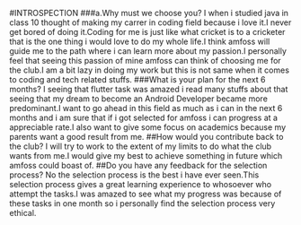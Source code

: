 #INTROSPECTION
###a.Why must we choose you?
I when i studied java in class 10 thought of making my carrer in coding field because i love it.I never get bored of doing it.Coding for me
is just like what cricket is to a cricketer that is the one thing i would love to do my whole life.I think amfoss will guide me to the path 
where i can learn more about my passion.I personally feel that seeing this passion of mine amfoss can think of choosing me for the club.I
am a bit lazy in doing my work but this is not same when it comes to coding and tech related stuffs.
###What is your plan for the next 6 months?
I seeing that flutter task was amazed i read many stuffs about that seeing that my dream to become an Android Developer became more
predominant.I want to go ahead in this field as much as i can in the next 6 months and i am sure that if i got selected for amfoss i can
progress at a appreciable rate.I also want to give some focus on academics because my parents want a good result from me.
##How would you contribute back to the club?
I will try to work to the extent of my limits to do what the club wants from me.I would give my best to achieve something in future which 
amfoss could boast of.
##Do you have any feedback for the selection process?
No the selection process is the best i have ever seen.This selection process gives a great learning experience to whosoever who attempt the 
tasks.I was amazed to see what my progress was because of these tasks in one month so i personally find the selection process very ethical.
